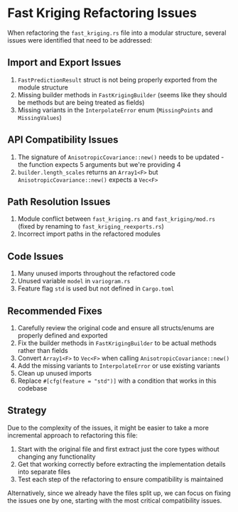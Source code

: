 # Fast Kriging Refactoring Issues

When refactoring the `fast_kriging.rs` file into a modular structure, several issues were identified that need to be addressed:

## Import and Export Issues

1. `FastPredictionResult` struct is not being properly exported from the module structure
2. Missing builder methods in `FastKrigingBuilder` (seems like they should be methods but are being treated as fields)
3. Missing variants in the `InterpolateError` enum (`MissingPoints` and `MissingValues`)

## API Compatibility Issues

1. The signature of `AnisotropicCovariance::new()` needs to be updated - the function expects 5 arguments but we're providing 4
2. `builder.length_scales` returns an `Array1<F>` but `AnisotropicCovariance::new()` expects a `Vec<F>`

## Path Resolution Issues

1. Module conflict between `fast_kriging.rs` and `fast_kriging/mod.rs` (fixed by renaming to `fast_kriging_reexports.rs`)
2. Incorrect import paths in the refactored modules

## Code Issues

1. Many unused imports throughout the refactored code
2. Unused variable `model` in `variogram.rs`
3. Feature flag `std` is used but not defined in `Cargo.toml`

## Recommended Fixes

1. Carefully review the original code and ensure all structs/enums are properly defined and exported
2. Fix the builder methods in `FastKrigingBuilder` to be actual methods rather than fields
3. Convert `Array1<F>` to `Vec<F>` when calling `AnisotropicCovariance::new()`
4. Add the missing variants to `InterpolateError` or use existing variants
5. Clean up unused imports
6. Replace `#[cfg(feature = "std")]` with a condition that works in this codebase

## Strategy

Due to the complexity of the issues, it might be easier to take a more incremental approach to refactoring this file:

1. Start with the original file and first extract just the core types without changing any functionality
2. Get that working correctly before extracting the implementation details into separate files
3. Test each step of the refactoring to ensure compatibility is maintained

Alternatively, since we already have the files split up, we can focus on fixing the issues one by one, starting with the most critical compatibility issues.